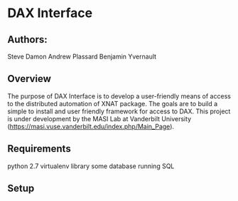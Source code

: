 # DAX Interface

## Authors:
Steve Damon
Andrew Plassard
Benjamin Yvernault

## Overview
The purpose of DAX Interface is to develop a user-friendly means of access to the distributed automation of XNAT package. The goals are to build a simple to install and user friendly framework for access to DAX. This project is under development by the MASI Lab at Vanderbilt University (https://masi.vuse.vanderbilt.edu/index.php/Main_Page). 

## Requirements
python 2.7
virtualenv library
some database running SQL

## Setup
